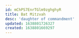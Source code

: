 ```yaml
---
id: mChPS7EnrTGlm9zghghyR
title: Bat Mitzvah
desc: 'daughter of commandment'
updated: 1638801726327
created: 1638801669297
---
```


